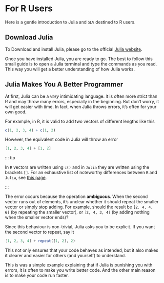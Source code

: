 # For R Users

Here is a gentle introduction to Julia and `GLV` destined to R users.

## Download Julia

To Download and install Julia, please go to the official [Julia website](https://julialang.org/downloads/).

Once you have installed Julia, you are ready to go.
The best to follow this small guide is to open a Julia terminal 
and type the commands as you read.
This way you will get a better understanding of how Julia works.

## Julia Makes You A Better Programmer

At first, Julia can be a *very* intimidating language.
It is often more strict than R and may throw many errors, especially in the beginning.
But don’t worry, it will get easier with time.
In fact, when Julia throws errors, it’s often for your own good.

For example, in R, it is valid to add two vectors of different lengths like this

```r
c(1, 2, 3, 4) + c(1, 2)
```

However, the equivalent code in Julia will throw an error

```julia
[1, 2, 3, 4] + [1, 2]
```
::: tip

In `R` vectors are written using `c()` and in `Julia` they are written using the brackets `[]`.
For an exhaustive list of noteworthy differences between `R` and `Julia`, see [this page](https://docs.julialang.org/en/v1/manual/noteworthy-differences/#Noteworthy-differences-from-R).

:::

The error occurs because the operation **ambiguous**.
When the second vector runs out of elements, it’s unclear whether it should repeat the smaller vector or simply stop adding. 
For example, should the result be `[2, 4, 4, 6]` (by repeating the smaller vector), 
or `[2, 4, 3, 4]` (by adding nothing when the smaller vector ends)?

Since this behaviour is non-trivial, Julia asks you to be explicit. 
If you want the second vector to repeat, say it

```julia
[1, 2, 3, 4] + repeat([1, 2], 2)
```

This not only ensures that your code behaves as intended, 
but it also makes it clearer and easier for others (and yourself) to understand.

This is was a simple example explaining that if Julia is punishing you with errors,
it is often to make you write better code.
And the other main reason is to make your code run faster.



